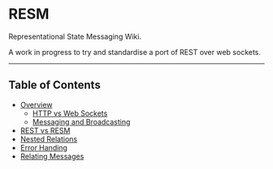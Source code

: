 RESM
====

Representational State Messaging Wiki.

A work in progress to try and standardise a port of REST over web sockets.

---

Table of Contents
-----------------

- [Overview](overview/toc.md)
  - [HTTP vs Web Sockets](overview/http-vs-web-sockets.md)
  - [Messaging and Broadcasting](overview/messaging-and-broadcasting.md)
- [REST vs RESM](rest-vs-resm.md)
- [Nested Relations](nested-relations.md)
- [Error Handing](error-handling.md)
- [Relating Messages](relating-messages.md)

